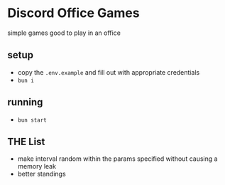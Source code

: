 # Discord Office Games
simple games good to play in an office

## setup
- copy the `.env.example` and fill out with appropriate credentials
- `bun i`

## running
- `bun start`

## THE List
- make interval random within the params specified without causing a memory leak
- better standings